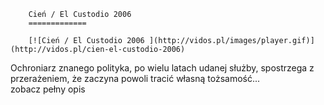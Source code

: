 
        Cień / El Custodio 2006 
        =============
        
        [![Cień / El Custodio 2006 ](http://vidos.pl/images/player.gif)](http://vidos.pl/cien-el-custodio-2006)
        
        
 Ochroniarz znanego polityka, po wielu latach udanej służby, spostrzega z przerażeniem, że zaczyna powoli tracić własną tożsamość... zobacz pełny opis
    